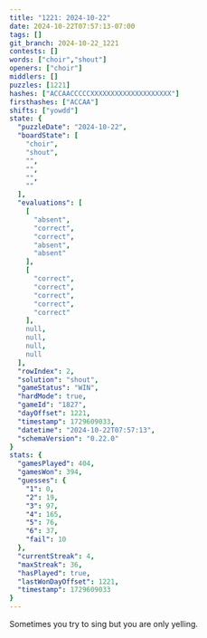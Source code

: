 ```yaml
---
title: "1221: 2024-10-22"
date: 2024-10-22T07:57:13-07:00
tags: []
git_branch: 2024-10-22_1221
contests: []
words: ["choir","shout"]
openers: ["choir"]
middlers: []
puzzles: [1221]
hashes: ["ACCAACCCCCXXXXXXXXXXXXXXXXXXXX"]
firsthashes: ["ACCAA"]
shifts: ["yowdd"]
state: {
  "puzzleDate": "2024-10-22",
  "boardState": [
    "choir",
    "shout",
    "",
    "",
    "",
    ""
  ],
  "evaluations": [
    [
      "absent",
      "correct",
      "correct",
      "absent",
      "absent"
    ],
    [
      "correct",
      "correct",
      "correct",
      "correct",
      "correct"
    ],
    null,
    null,
    null,
    null
  ],
  "rowIndex": 2,
  "solution": "shout",
  "gameStatus": "WIN",
  "hardMode": true,
  "gameId": "1827",
  "dayOffset": 1221,
  "timestamp": 1729609033,
  "datetime": "2024-10-22T07:57:13",
  "schemaVersion": "0.22.0"
}
stats: {
  "gamesPlayed": 404,
  "gamesWon": 394,
  "guesses": {
    "1": 0,
    "2": 19,
    "3": 97,
    "4": 165,
    "5": 76,
    "6": 37,
    "fail": 10
  },
  "currentStreak": 4,
  "maxStreak": 36,
  "hasPlayed": true,
  "lastWonDayOffset": 1221,
  "timestamp": 1729609033
}
---
```

<!-- more -->
Sometimes you try to sing but you are only yelling. 
